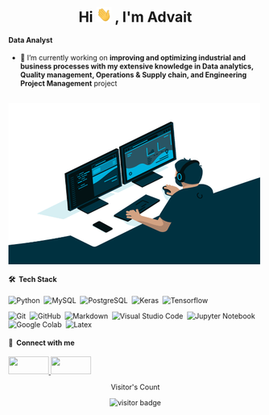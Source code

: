 <h1 align="center">Hi <img src="https://raw.githubusercontent.com/advait-shah/advait-shah/main/Hi.gif" width="30px" height="30px"> , I'm Advait </h1>

<h4 align="left"> Data Analyst </h4>

- 🔭 I’m currently working on **improving and optimizing industrial and business processes with my extensive knowledge in Data analytics, Quality management, Operations & Supply chain, and Engineering Project Management** project <br>

<br>
<img class="align" align="center" alt="GIF" src="https://raw.githubusercontent.com/advait-shah/advait-shah/main/code.gif" width="500" height="320" />
<br>

#### 🛠 &nbsp;Tech Stack

![Python](https://img.shields.io/badge/-Python-05122A?style=flat&logo=python)&nbsp;
![MySQL](https://img.shields.io/badge/-MySQL-05122A?style=flat&logo=mysql&logoColor=4479A1)&nbsp;
![PostgreSQL](https://img.shields.io/badge/-PostgreSQL-05122A?style=flat&logo=postgresql&logoColor=336791)&nbsp;
![Keras](https://img.shields.io/badge/-Keras-05122A?style=flat&logo=keras&logoColor=D00000)&nbsp;
![Tensorflow](https://img.shields.io/badge/-Tensorflow-05122A?style=flat&logo=tensorflow&logoColor=FF6F00)&nbsp;

![Git](https://img.shields.io/badge/-Git-05122A?style=flat&logo=git)&nbsp;
![GitHub](https://img.shields.io/badge/-GitHub-05122A?style=flat&logo=github)&nbsp;
![Markdown](https://img.shields.io/badge/-Markdown-05122A?style=flat&logo=markdown)&nbsp;
![Visual Studio Code](https://img.shields.io/badge/-Visual%20Studio%20Code-05122A?style=flat&logo=visual-studio-code&logoColor=007ACC)&nbsp;
![Jupyter Notebook](https://img.shields.io/badge/-Jupyter%20Notebook-05122A?style=flat&logo=jupyter&logoColor=F37626)&nbsp;
![Google Colab](https://img.shields.io/badge/-Google%20Colab-05122A?style=flat&logo=google-colab&logoColor=F9AB00)&nbsp;
![Latex](https://img.shields.io/badge/-Latex-05122A?style=flat&logo=latex&logoColor=008080)&nbsp;

#### :link: &nbsp;Connect with me

<a href="https://linkedin.com/in/advaitshah"> <img src="https://www.vectorlogo.zone/logos/linkedin/linkedin-ar21.svg" width="80" height="35"> </a> <a href="mailto:advaitshah93@gmail.com"> <img src="https://www.vectorlogo.zone/logos/gmail/gmail-ar21.svg" width="80" height="35"> </a>

<p align="center">Visitor's Count</p>
<p align="center"><img src="https://profile-counter.glitch.me/%7badvait-shah%7d/count.svg" alt="visitor badge" width="150" height="25"></p>
